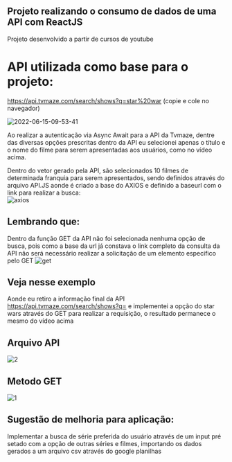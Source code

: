 ## Projeto realizando o consumo de dados de uma API com ReactJS

Projeto desenvolvido a partir de cursos de youtube


# API utilizada como base para o projeto:

https://api.tvmaze.com/search/shows?q=star%20war (copie e cole no navegador) 

![2022-06-15-09-53-41](https://user-images.githubusercontent.com/68347193/173832302-130076b0-a930-4f1f-b967-c553ed40b9ff.gif)



Ao realizar a autenticação via Async Await para a API da Tvmaze, dentre das diversas opções prescritas dentro da API eu selecionei apenas o título e o nome do filme para serem apresentadas aos usuários, como no vídeo acima. 

Dentro do vetor gerado pela API, são selecionados 10 filmes de determinada franquia para serem apresentados, sendo definidos através do arquivo API.JS aonde é criado a base do AXIOS e definido a baseurl com o link para realizar a busca:  
![axios](https://user-images.githubusercontent.com/68347193/173834260-6407d125-f574-4abc-a28e-707431aa7d8c.PNG)

## Lembrando que:


Dentro da função GET da API não foi selecionada nenhuma opção de busca, pois como a base da url já constava o link completo da consulta da API não será necessário realizar a solicitação de um elemento especifico pelo GET
![get](https://user-images.githubusercontent.com/68347193/173836937-bd543c1d-9047-4b56-9b50-2424cec6114d.PNG)

## Veja nesse exemplo

Aonde eu retiro a informação final da API https://api.tvmaze.com/search/shows?q= e implementei a opção do star wars através do GET para realizar a requisição, o resultado permanece o mesmo do vídeo acima


## Arquivo API 
![2](https://user-images.githubusercontent.com/68347193/173842453-b53b7421-3a6e-44d8-abc1-1bc214dba10a.PNG)

## Metodo GET

![1](https://user-images.githubusercontent.com/68347193/173842497-6706726b-255e-4fa1-80c9-d0050b763fd3.PNG)

## Sugestão de melhoria para aplicação:

Implementar a busca de série preferida do usuário através de um input pré setado com a opção de outras séries e filmes, importando os dados gerados a um arquivo csv através do google planilhas 
